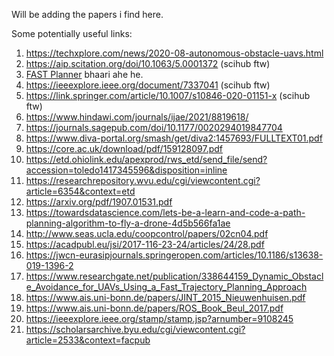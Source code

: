 Will be adding the papers i find here.

Some potentially useful links:
1) https://techxplore.com/news/2020-08-autonomous-obstacle-uavs.html
2) https://aip.scitation.org/doi/10.1063/5.0001372 (scihub ftw)
3) [FAST Planner](https://github.com/HKUST-Aerial-Robotics/Fast-Planner) bhaari ahe he.
4) https://ieeexplore.ieee.org/document/7337041 (scihub ftw)
5) https://link.springer.com/article/10.1007/s10846-020-01151-x (scihub ftw)
6) https://www.hindawi.com/journals/ijae/2021/8819618/
7) https://journals.sagepub.com/doi/10.1177/0020294019847704
8) https://www.diva-portal.org/smash/get/diva2:1457693/FULLTEXT01.pdf
9) https://core.ac.uk/download/pdf/159128097.pdf
10) https://etd.ohiolink.edu/apexprod/rws_etd/send_file/send?accession=toledo1417345596&disposition=inline
11) https://researchrepository.wvu.edu/cgi/viewcontent.cgi?article=6354&context=etd
12) https://arxiv.org/pdf/1907.01531.pdf
13) https://towardsdatascience.com/lets-be-a-learn-and-code-a-path-planning-algorithm-to-fly-a-drone-4d5b566fa1ae
14) http://www.seas.ucla.edu/coopcontrol/papers/02cn04.pdf
15) https://acadpubl.eu/jsi/2017-116-23-24/articles/24/28.pdf
16) https://jwcn-eurasipjournals.springeropen.com/articles/10.1186/s13638-019-1396-2
17) https://www.researchgate.net/publication/338644159_Dynamic_Obstacle_Avoidance_for_UAVs_Using_a_Fast_Trajectory_Planning_Approach
18) https://www.ais.uni-bonn.de/papers/JINT_2015_Nieuwenhuisen.pdf
19) https://www.ais.uni-bonn.de/papers/ROS_Book_Beul_2017.pdf
20) https://ieeexplore.ieee.org/stamp/stamp.jsp?arnumber=9108245
21) https://scholarsarchive.byu.edu/cgi/viewcontent.cgi?article=2533&context=facpub
